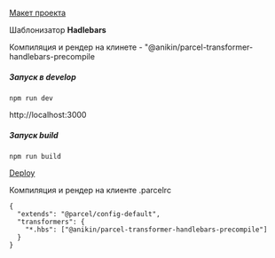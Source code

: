 [Макет проекта](https://www.figma.com/file/7XYjjppAZ95Ohc71xUSn5u/Pineapple?node-id=0%3A1&t=G6MMcIFyJkWsXjgc-0)

Шаблонизатор __Hadlebars__

Компиляция и рендер на клинете - "@anikin/parcel-transformer-handlebars-precompile

##### Запуcк в develop
```
npm run dev
```

http://localhost:3000


##### Запуск build
```
npm run build
```

[Deploy](https://deploy--dashing-chimera-391a49.netlify.app/)


Компиляция и рендер на клиенте
.parcelrc
```
{
  "extends": "@parcel/config-default",
  "transformers": {
    "*.hbs": ["@anikin/parcel-transformer-handlebars-precompile"]
  }
}
```